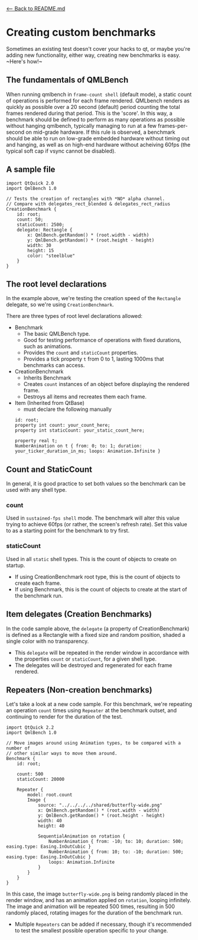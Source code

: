 [<-- Back to README.md](../README.md)

# Creating custom benchmarks
Sometimes an existing test doesn't cover your hacks to qt, or maybe you're adding new functionality,
either way, creating new benchmarks is easy. ~Here's how!~

## The fundamentals of QMLBench
When running qmlbench in `frame-count shell` (default mode), a static count of operations is
performed for each frame rendered. QMLbench renders as quickly as possible over a 20 second
(default) period counting the total frames rendered during that period. This is the 'score'.
In this way, a benchmark should be defined to perform as many operations as possible without
hanging qmlbench, typically managing to run at a few frames-per-second on mid-grade hardware.
If this rule is observed, a benchmark should be able to run on low-grade embedded hardware without
timing out and hanging, as well as on high-end hardware without acheiving 60fps
(the typical soft cap if vsync cannot be disabled).


## A sample file

    import QtQuick 2.0
    import QmlBench 1.0

    // Tests the creation of rectangles with *NO* alpha channel.
    // Compare with delegates_rect_blended & delegates_rect_radius
    CreationBenchmark {
        id: root;
        count: 50;
        staticCount: 2500;
        delegate: Rectangle {
            x: QmlBench.getRandom() * (root.width - width)
            y: QmlBench.getRandom() * (root.height - height)
            width: 30
            height: 15
            color: "steelblue"
        }
    }


## The root level declarations
In the example above, we're testing the creation speed of the `Rectangle` delegate, so we're using `CreationBenchmark`.

There are three types of root level declarations allowed:
- Benchmark
    - The basic QMLBench type.
    - Good for testing performance of operations with fixed durations, such as animations.
    - Provides the `count` and `staticCount` properties.
    - Provides a tick property `t` from 0 to 1, lasting 1000ms that benchmarks can access.
- CreationBenchmark
    - Inherits Benchmark
    - Creates `count` instances of an object before displaying the rendered frame.
    - Destroys all items and recreates them each frame.
- Item (Inherited from QtBase)
    - must declare the following manually
    ```
    id: root;
    property int count: your_count_here;
    property int staticCount: your_static_count_here;

    property real t;
    NumberAnimation on t { from: 0; to: 1; duration: your_ticker_duration_in_ms; loops: Animation.Infinite }
    ```


## Count and StaticCount
In general, it is good practice to set both values so the benchmark can be used with any shell type.

### count
Used in `sustained-fps shell` mode. The benchmark will alter this value trying to achieve 60fps
(or rather, the screen's refresh rate). Set this value to as a starting point for the benchmark to
try first.

### staticCount
Used in all `static` shell types. This is the count of objects to create on startup.
- If using CreationBenchmark root type, this is the count of objects to create each frame.
- If using Benchmark, this is the count of objects to create at the start of the benchmark run.


## Item delegates (Creation Benchmarks)
In the code sample above, the `delegate` (a property of CreationBenchmark) is defined as a
Rectangle with a fixed size and random position, shaded a single color with no transparency.
- This `delegate` will be repeated in the render window in accordance with the properties `count`
or `staticCount`, for a given shell type.
- The delegates will be destroyed and regenerated for each frame rendered.


## Repeaters (Non-creation benchmarks)
Let's take a look at a new code sample. For this benchmark, we're repeating an operation `count`
times using `Repeater` at the benchmark outset, and continuing to render for the duration of the test.

    import QtQuick 2.2
    import QmlBench 1.0

    // Move images around using Animation types, to be compared with a number of
    // other similar ways to move them around.
    Benchmark {
        id: root;

        count: 500
        staticCount: 20000

        Repeater {
            model: root.count
            Image {
                source: "../../../../shared/butterfly-wide.png"
                x: QmlBench.getRandom() * (root.width - width)
                y: QmlBench.getRandom() * (root.height - height)
                width: 40
                height: 40

                SequentialAnimation on rotation {
                    NumberAnimation { from: -10; to: 10; duration: 500; easing.type: Easing.InOutCubic }
                    NumberAnimation { from: 10; to: -10; duration: 500; easing.type: Easing.InOutCubic }
                    loops: Animation.Infinite
                }
            }
        }
    }

In this case, the image `butterfly-wide.png` is being randomly placed in the render window, and has
an animation applied on `rotation`, looping infinitely. The image and animation will be repeated 500
times, resulting in 500 randomly placed, rotating images for the duration of the benchmark run.

- Multiple `Repeaters` can be added if necessary, though it's recommended to test the smallest
possible operation specific to your change.
